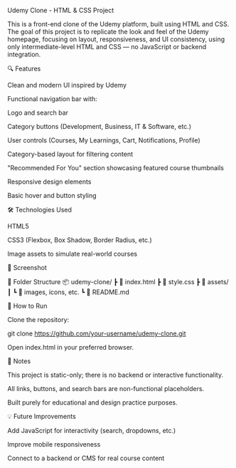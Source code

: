 Udemy Clone - HTML & CSS Project

This is a front-end clone of the Udemy platform, built using HTML and CSS. The goal of this project is to replicate the look and feel of the Udemy homepage, focusing on layout, responsiveness, and UI consistency, using only intermediate-level HTML and CSS — no JavaScript or backend integration.

🔍 Features

Clean and modern UI inspired by Udemy

Functional navigation bar with:

Logo and search bar

Category buttons (Development, Business, IT & Software, etc.)

User controls (Courses, My Learnings, Cart, Notifications, Profile)

Category-based layout for filtering content

"Recommended For You" section showcasing featured course thumbnails

Responsive design elements

Basic hover and button styling

🛠️ Technologies Used

HTML5

CSS3 (Flexbox, Box Shadow, Border Radius, etc.)

Image assets to simulate real-world courses

📸 Screenshot

📁 Folder Structure
📦 udemy-clone/
 ┣ 📄 index.html
 ┣ 📄 style.css
 ┣ 📁 assets/
 ┃ ┗ 📄 images, icons, etc.
 ┗ 📄 README.md

🚀 How to Run

Clone the repository:

git clone https://github.com/your-username/udemy-clone.git


Open index.html in your preferred browser.

📌 Notes

This project is static-only; there is no backend or interactive functionality.

All links, buttons, and search bars are non-functional placeholders.

Built purely for educational and design practice purposes.

💡 Future Improvements

Add JavaScript for interactivity (search, dropdowns, etc.)

Improve mobile responsiveness

Connect to a backend or CMS for real course content
